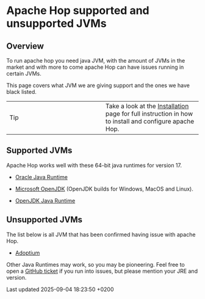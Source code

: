 <div id="header">

# Apache Hop supported and unsupported JVMs

</div>

<div id="content">

<div class="sect1">

## Overview

<div class="sectionbody">

<div class="paragraph">

To run apache hop you need java JVM, with the amount of JVMs in the market and with more to come apache Hop can have issues running in certain JVMs.

</div>

<div class="paragraph">

This page covers what JVM we are giving support and the ones we have black listed.

</div>

<div class="admonitionblock tip">

<table>
<colgroup>
<col style="width: 50%" />
<col style="width: 50%" />
</colgroup>
<tbody>
<tr class="odd">
<td><div class="title">
Tip
</div></td>
<td>Take a look at the <a href="installation-configuration.4gfl8xYzLN">Installation</a> page for full instruction in how to install and configure apache Hop.</td>
</tr>
</tbody>
</table>

</div>

</div>

</div>

<div class="sect1">

## Supported JVMs

<div class="sectionbody">

<div class="paragraph">

Apache Hop works well with these 64-bit java runtimes for version 17.

</div>

<div class="ulist">

  - [Oracle Java Runtime](https://www.java.com/)

  - [Microsoft OpenJDK](https://www.microsoft.com/openjdk) (OpenJDK builds for Windows, MacOS and Linux).

  - [OpenJDK Java Runtime](https://openjdk.java.net/install/)

</div>

</div>

</div>

<div class="sect1">

## Unsupported JVMs

<div class="sectionbody">

<div class="paragraph">

The list below is all JVM that has been confirmed having issue with apache Hop.

</div>

<div class="ulist">

  - [Adoptium](https://adoptium.net/)

</div>

<div class="paragraph">

Other Java Runtimes may work, so you may be pioneering. Feel free to open a [GitHub ticket](https://hop.apache.org/community/tools/#GitHub-Issues) if you run into issues, but please mention your JRE and version.

</div>

</div>

</div>

</div>

<div id="footer">

<div id="footer-text">

Last updated 2025-09-04 18:23:50 +0200

</div>

</div>
